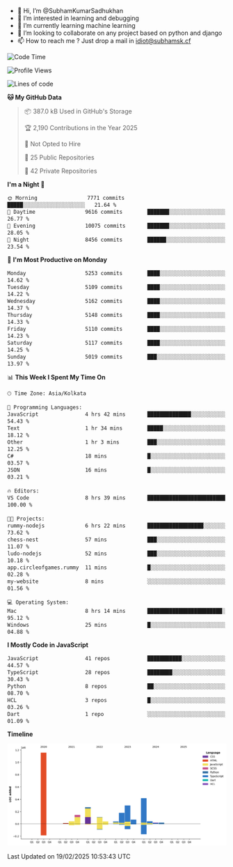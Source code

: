 - 👋 Hi, I’m @SubhamKumarSadhukhan
- 👀 I’m interested in learning and debugging
- 🌱 I’m currently learning machine learning
- 💞️ I’m looking to collaborate on any project based on python and django
- 📫 How to reach me ?
      Just drop a mail in idiot@subhamsk.cf

<!---
SubhamKumarSadhukhan/SubhamKumarSadhukhan is a ✨ special ✨ repository because its `README.md` (this file) appears on your GitHub profile.
You can click the Preview link to take a look at your changes.
--->


<!--START_SECTION:waka-->
![Code Time](http://img.shields.io/badge/Code%20Time-2%2C758%20hrs%2050%20mins-blue)

![Profile Views](http://img.shields.io/badge/Profile%20Views-2-blue)

![Lines of code](https://img.shields.io/badge/From%20Hello%20World%20I%27ve%20Written-2.8%20million%20lines%20of%20code-blue)

**🐱 My GitHub Data** 

> 📦 387.0 kB Used in GitHub's Storage 
 > 
> 🏆 2,190 Contributions in the Year 2025
 > 
> 🚫 Not Opted to Hire
 > 
> 📜 25 Public Repositories 
 > 
> 🔑 42 Private Repositories 
 > 
**I'm a Night 🦉** 

```text
🌞 Morning                7771 commits        █████░░░░░░░░░░░░░░░░░░░░   21.64 % 
🌆 Daytime                9616 commits        ███████░░░░░░░░░░░░░░░░░░   26.77 % 
🌃 Evening                10075 commits       ███████░░░░░░░░░░░░░░░░░░   28.05 % 
🌙 Night                  8456 commits        ██████░░░░░░░░░░░░░░░░░░░   23.54 % 
```
📅 **I'm Most Productive on Monday** 

```text
Monday                   5253 commits        ████░░░░░░░░░░░░░░░░░░░░░   14.62 % 
Tuesday                  5109 commits        ████░░░░░░░░░░░░░░░░░░░░░   14.22 % 
Wednesday                5162 commits        ████░░░░░░░░░░░░░░░░░░░░░   14.37 % 
Thursday                 5148 commits        ████░░░░░░░░░░░░░░░░░░░░░   14.33 % 
Friday                   5110 commits        ████░░░░░░░░░░░░░░░░░░░░░   14.23 % 
Saturday                 5117 commits        ████░░░░░░░░░░░░░░░░░░░░░   14.25 % 
Sunday                   5019 commits        ███░░░░░░░░░░░░░░░░░░░░░░   13.97 % 
```


📊 **This Week I Spent My Time On** 

```text
🕑︎ Time Zone: Asia/Kolkata

💬 Programming Languages: 
JavaScript               4 hrs 42 mins       ██████████████░░░░░░░░░░░   54.43 % 
Text                     1 hr 34 mins        █████░░░░░░░░░░░░░░░░░░░░   18.12 % 
Other                    1 hr 3 mins         ███░░░░░░░░░░░░░░░░░░░░░░   12.25 % 
C#                       18 mins             █░░░░░░░░░░░░░░░░░░░░░░░░   03.57 % 
JSON                     16 mins             █░░░░░░░░░░░░░░░░░░░░░░░░   03.21 % 

🔥 Editors: 
VS Code                  8 hrs 39 mins       █████████████████████████   100.00 % 

🐱‍💻 Projects: 
rummy-nodejs             6 hrs 22 mins       ██████████████████░░░░░░░   73.62 % 
chess-nest               57 mins             ███░░░░░░░░░░░░░░░░░░░░░░   11.07 % 
ludo-nodejs              52 mins             ███░░░░░░░░░░░░░░░░░░░░░░   10.18 % 
app.circleofgames.rummy  11 mins             █░░░░░░░░░░░░░░░░░░░░░░░░   02.28 % 
my-website               8 mins              ░░░░░░░░░░░░░░░░░░░░░░░░░   01.56 % 

💻 Operating System: 
Mac                      8 hrs 14 mins       ████████████████████████░   95.12 % 
Windows                  25 mins             █░░░░░░░░░░░░░░░░░░░░░░░░   04.88 % 
```

**I Mostly Code in JavaScript** 

```text
JavaScript               41 repos            ███████████░░░░░░░░░░░░░░   44.57 % 
TypeScript               28 repos            ████████░░░░░░░░░░░░░░░░░   30.43 % 
Python                   8 repos             ██░░░░░░░░░░░░░░░░░░░░░░░   08.70 % 
HCL                      3 repos             █░░░░░░░░░░░░░░░░░░░░░░░░   03.26 % 
Dart                     1 repo              ░░░░░░░░░░░░░░░░░░░░░░░░░   01.09 % 
```



**Timeline**

![Lines of Code chart](https://raw.githubusercontent.com/SubhamKumarSadhukhan/SubhamKumarSadhukhan/main/assets/bar_graph.png)


 Last Updated on 19/02/2025 10:53:43 UTC
<!--END_SECTION:waka-->
